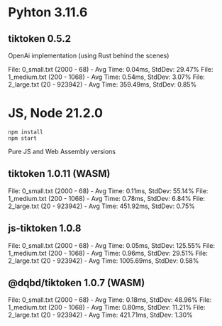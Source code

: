 # Pyhton 3.11.6

## tiktoken 0.5.2

OpenAi implementation (using Rust behind the scenes)

File: 0_small.txt (2000 - 68) - Avg Time: 0.04ms, StdDev: 29.47%
File: 1_medium.txt (200 - 1068) - Avg Time: 0.54ms, StdDev: 3.07%
File: 2_large.txt (20 - 923942) - Avg Time: 359.49ms, StdDev: 0.85%

# JS, Node 21.2.0

```
npm install
npm start
```

Pure JS and Web Assembly versions

## tiktoken 1.0.11 (WASM)

File: 0_small.txt (2000 - 68) - Avg Time: 0.11ms, StdDev: 55.14%
File: 1_medium.txt (200 - 1068) - Avg Time: 0.78ms, StdDev: 6.84%
File: 2_large.txt (20 - 923942) - Avg Time: 451.92ms, StdDev: 0.75%

## js-tiktoken 1.0.8

File: 0_small.txt (2000 - 68) - Avg Time: 0.05ms, StdDev: 125.55%
File: 1_medium.txt (200 - 1068) - Avg Time: 0.96ms, StdDev: 29.51%
File: 2_large.txt (20 - 923942) - Avg Time: 1005.69ms, StdDev: 0.58%

## @dqbd/tiktoken 1.0.7 (WASM)

File: 0_small.txt (2000 - 68) - Avg Time: 0.18ms, StdDev: 48.96%
File: 1_medium.txt (200 - 1068) - Avg Time: 0.80ms, StdDev: 11.21%
File: 2_large.txt (20 - 923942) - Avg Time: 421.71ms, StdDev: 1.30%